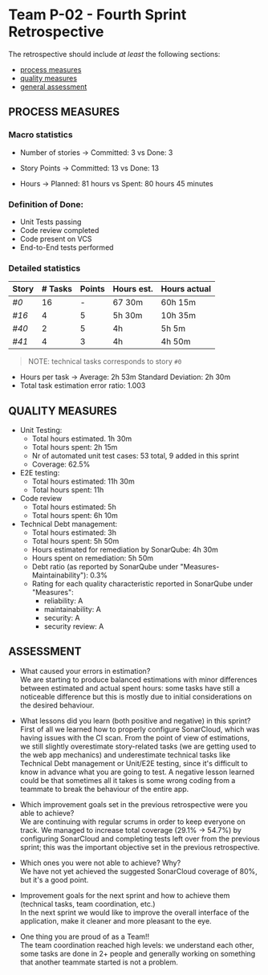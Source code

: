 
Team P-02 - Fourth Sprint Retrospective
=====================================

The retrospective should include _at least_ the following
sections:

- [process measures](#process-measures)
- [quality measures](#quality-measures)
- [general assessment](#assessment)

## PROCESS MEASURES 

### Macro statistics

- Number of stories → Committed: 3 vs Done: 3
- Story Points → Committed: 13 vs Done: 13

- Hours → Planned: 81 hours vs Spent: 80 hours 45 minutes

### Definition of Done:
 
- Unit Tests passing
- Code review completed
- Code present on VCS
- End-to-End tests performed

### Detailed statistics

| Story  | # Tasks | Points | Hours est. | Hours actual |
|--------|---------|--------|------------|--------------|
| _#0_   |    16   |    -   |  67 30m  |     60h 15m  |
| _#16_   |    4    |    5   |   5h 30m  |      10h 35m     |  
| _#40_   |    2    |    5   |   4h   |    5h 5m    |
| _#41_   |    4    |    3   |  4h    |      4h 50m  |

> NOTE: technical tasks corresponds to story `#0`

- Hours per task → Average: 2h 53m Standard Deviation: 2h 30m
- Total task estimation error ratio: 1.003

  
## QUALITY MEASURES 

- Unit Testing:
  - Total hours estimated. 1h 30m
  - Total hours spent: 2h 15m
  - Nr of automated unit test cases: 53 total, 9 added in this sprint
  - Coverage: 62.5%
- E2E testing:
  - Total hours estimated: 11h 30m
  - Total hours spent: 11h
- Code review 
  - Total hours estimated: 5h
  - Total hours spent: 6h 10m
- Technical Debt management:
  - Total hours estimated: 3h
  - Total hours spent: 5h 50m
  - Hours estimated for remediation by SonarQube: 4h 30m
  - Hours spent on remediation: 5h 50m
  - Debt ratio (as reported by SonarQube under "Measures-Maintainability"): 0.3%
  - Rating for each quality characteristic reported in SonarQube under "Measures":
     - reliability: A
     - maintainability: A
     - security: A
     - security review: A


## ASSESSMENT

- What caused your errors in estimation?<br/>
We are starting to produce balanced estimations with minor differences between estimated and actual spent hours: some tasks have still a noticeable difference but this is mostly due to initial considerations on the desired behaviour.

- What lessons did you learn (both positive and negative) in this sprint?<br/>
First of all we learned how to properly configure SonarCloud, which was having issues with the CI scan.
From the point of view of estimations, we still slightly overestimate story-related tasks (we are getting used to the web app mechanics) and underestimate technical tasks like Technical Debt management or Unit/E2E testing, since it's difficult to know in advance what you are going to test.
A negative lesson learned could be that sometimes all it takes is some wrong coding from a teammate to break the behaviour of the entire app.

- Which improvement goals set in the previous retrospective were you able to achieve? <br/>
We are continuing with regular scrums in order to keep everyone on track.
We managed to increase total coverage (29.1% -> 54.7%) by configuring SonarCloud and completing tests left over from the previous sprint; this was the important objective set in the previous retrospective. 

- Which ones you were not able to achieve? Why?<br/>
We have not yet achieved the suggested SonarCloud coverage of 80%, but it's a good point.

- Improvement goals for the next sprint and how to achieve them (technical tasks, team coordination, etc.)<br/>
In the next sprint we would like to improve the overall interface of the application, make it cleaner and more pleasant to the eye.

- One thing you are proud of as a Team!!<br/>
The team coordination reached high levels: we understand each other, some tasks are done in 2+ people and generally working on something that another teammate started is not a problem.
